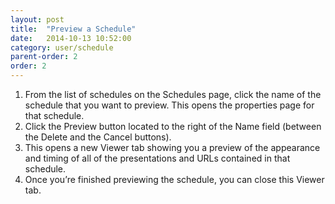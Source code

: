 ```yaml
---
layout: post
title:  "Preview a Schedule"
date:   2014-10-13 10:52:00
category: user/schedule
parent-order: 2
order: 2
---
```


1. From the list of schedules on the Schedules page, click the name of the schedule that you want to preview.  This opens the properties page for that schedule.
2. Click the Preview button located to the right of the Name field (between the Delete and the Cancel buttons).  
3. This opens a new Viewer tab showing you a preview of the appearance and timing of all of the presentations and URLs contained in that schedule.  
4. Once you’re finished previewing the schedule, you can close this Viewer tab.

